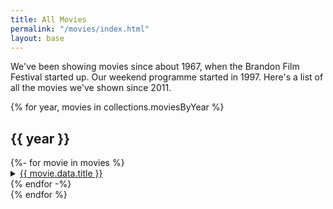 ```yaml
---
title: All Movies
permalink: "/movies/index.html"
layout: base
---
```


We've been showing movies since about 1967, when the Brandon Film Festival started up. Our weekend programme started in 1997. Here's a list of all the movies we've shown since 2011.

<div class="all-movies">
{% for year, movies in collections.moviesByYear %}
<div id="movies-{{ year }}">

## {{ year }}

<div class="all-movies movie-list">
{%- for movie in movies %}
<details>
	<summary>
		<a href="{{movie.url}}" title="{{ movie.data.showtime[0] | dateformat }}">{{ movie.data.title }}</a> 
	</summary>
	<p>{{ movie.data.excerpt }}</p>
	<ul class="showtime-list">
		{% for showtime in movie.data.showtime -%}
		<li>{{ showtime | dateformat }}</li>
		{%- endfor %}
	</ul>
</details>
{% endfor -%}
</div><!-- .all-movies movie-list -->
</div><!-- #movies-{{ year }} -->
{% endfor %}
</div><!-- .all-movies -->
